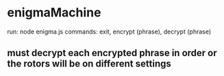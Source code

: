 # enigmaMachine

run: node enigma.js
commands: exit, encrypt (phrase), decrypt (phrase)

## must decrypt each encrypted phrase in order or the rotors will be on different settings
